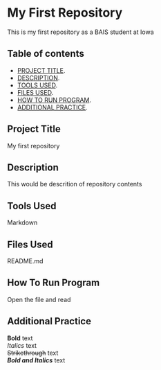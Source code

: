 # My First Repository
This is my first repository as a BAIS student at Iowa

## Table of contents

- [PROJECT TITLE](#Project-Title).
- [DESCRIPTION](#Description).
- [TOOLS USED](#Tools-Used).
- [FILES USED](#filed-used).
- [HOW TO RUN PROGRAM](#How-to-run-program).
- [ADDITIONAL PRACTICE](#additional-practice).

## Project Title
My first repository

## Description
This would be descrition of repository contents

## Tools Used
Markdown

## Files Used
README.md

## How To Run Program
Open the file and read

## Additional Practice
**Bold** text  
*Italics* text  
~~Strikethrough~~ text  
***Bold and Italics*** text  


